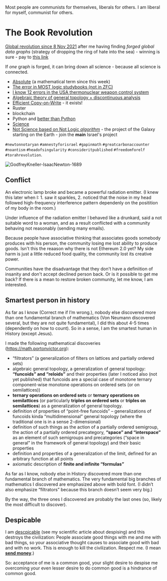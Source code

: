 Most people are communists for themselves, liberals for others. I am liberal for myself, communist for others.

# The Book Revolution

[Global revolution since 8 Nov 2021](https://science.vporton.name/2021/11/10/a-single-math-studybook-not-published-global-revolution-started-8-nov-2021/) after me having finding _forged global data graphs_ (strategy of dropping the ring of hate into the sea) - winning is sure - pay to [this link](https://my.israelgives.org/en/join/GlobalRevolution)

If _one_ graph is forged, it can bring down all science - because all science is connected.

* [Absolute](https://science.vporton.name/2021/11/06/absolute-logic-logic-without-axioms/) (a mathematical term since this week)
* [The error in MOST logic studybooks (not in ZFC)](https://science.vporton.name/2021/11/09/what-is-the-worlds-biggest-technical-security-issue/)
* [I know 12 errors in the USA thermonuclear weapon control system](https://science.vporton.name/2021/11/11/i-know-12-errors-in-the-usa-thermonuclear-weapon-control-system/)
* [Algebraic theory of general topology + discontinuous analysis](https://science.vporton.name/pdf/web/viewer.html?file=/wp-content/uploads/sites/4/2021/11/volume-1-1.pdf)
* [Efficient Copy-on-Write](https://porton-victor.medium.com/efficient-copy-on-write-intro-d77a5ec3a8eb) - it exists!
* Ruster
* blockchain
* Python and [better than Python](https://good-tech-school.thinkific.com/courses/dforpython)
* [Science](https://science.vporton.name)
* [Not Science based on Not Logic _algorithm_](https://science.vporton.name/2021/11/10/a-single-math-studybook-not-published-global-revolution-started-8-nov-2021/) - the project of the Galaxy starting on the Earth - join the **main** Israel's project

`#newtonnotaryan` `#amnestyforisrael` `#gapinmath` `#greatcarbonaccounter` `#noantism` `#headofsingularity` `#consideritpublished` `#freedomforelf` `#torahrevolution`.

![GodfreyKneller-IsaacNewton-1689](https://user-images.githubusercontent.com/2900574/141319631-29d516e9-4c21-48b5-8cde-9ccd431223b2.jpg)

## Conflict

An electronic lamp broke and became a powerful radiation emitter. (I knew this later when I: 1. saw it sparkles, 2. noticed that the noise in my head followed high-frequency interference pattern dependenly on the positition of my body in the room.)

Under influence of the radiation emitter I behaved like a drunkard, said a not suitable word to a woman, and as a result conflicted with a community behaving not reasonably (sending many emails).

Because people have associative thinking that associates goods somebody produces with his person, the community losing me lost ability to produce goods. Isn't this the reaason why there is not Ethereum 2.0 yet? My side harm is just a little reduced food quality, the community lost its creative power.

Communities have the disadvantage that they don't have a definiition of insanity and don't accept declined person back. Or is it possible to get me back? If there is a mean to restore broken community, let me know, I am interested.

## Smartest person in history

As far as I know (Correct me if I’m wrong.), nobody else discovered more than one fundamental branch of mathematics (Von Neumann discovered several, but they are not quite fundamental), I did this about 4-5 times (dependently on how to count). So in a sense, I am the smartest human in History (except Jesus).

I made the following mathematical discoveries (https://math.portonvictor.org):

- “filtrators” (a generalization of filters on lattices and partially ordered sets)
- algebraic general topology, a generalization of general topology: **“funcoids” and “reloids”** and their properties (later I noticed also (not yet published) that funcoids are a special case of monotone ternary component-wise monotone operations on ordered sets (or on semilattices))
- **ternary operations on ordered sets** or **ternary operations on semilattices** (or particularly **triples on ordered sets** or **triples on semilattices**) as a generalization of general topology.
- definition of properties of “point-free funcoids” – generalizations of funcoids kinda “multidimensional” general topology (where the traditional one is in a sense 2-dimensional)
- definition of such things as the action of a partially ordered semigroup, the action of a partially ordered precategory, **“space” and “interspace”** as an element of such semigroups and precategories (“space in general” in the framework of general topology) and their basic properties
- definition and properties of a generalization of the limit, defined for an arbitrary function at all points
- axiomatic description of **finite and infinite “formulas”**

As far as I know, nobody else in History discovered more than one fundamental branch of mathematics. The very fundamental big branches of mathematics I discovered are emphasized above with bold font. (I didn’t also emphasize “filtrators” because this branch doesn’t seem very big.)

By the way, the three ones I discovered are probably the last ones (so, likely the most difficult to discover).

## Despicable

I am [descpicable](https://science.vporton.name/2022/02/06/despising-the-scientific-theory-of/) (see my scientific article about despising) and this destroys the civilization: People associate good things with me and me with bad things, so your associative thought causes to associate good with bad and with no work. This is enough to kill the civilization. Respect me. (I mean **[send money](https://giveth.io/project/help-my-open-source-software-and-science-development)**.)

So: acceptance of me is a common good, your slight desire to despise me overcoming your even lesser desire to do common good is a hindrance of common good.
